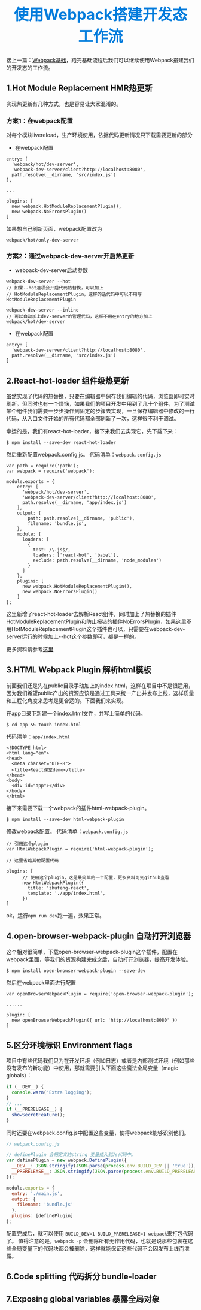 <h1 style="font-size: 40px;text-align:center;color: #007cdc;">使用Webpack搭建开发态工作流</h1>

接上一篇：[Webpack基础](/idoc/html/React课程专题/Webpack基础.html)，跑完基础流程后我们可以继续使用Webpack搭建我们的开发态的工作流。

## 1.Hot Module Replacement  HMR热更新

实现热更新有几种方式，也是容易让大家混淆的。

### 方案1：在webpack配置

对每个模块livereload，生产环境使用，依据代码更新情况只下载需要更新的部分

- 在webpack配置

```
entry: [
  'webpack/hot/dev-server',
  'webpack-dev-server/client?http://localhost:8080',
  path.resolve(__dirname, 'src/index.js')
],

...

plugins: [
  new webpack.HotModuleReplacementPlugin(),
  new webpack.NoErrorsPlugin()
]

```

如果想自己刷新页面，webpack配置改为
```
webpack/hot/only-dev-server
```

### 方案2：通过webpack-dev-server开启热更新

- webpack-dev-server启动参数

```
webpack-dev-server --hot
// 如果--hot选项会开启代码热替换，可以加上
// HotModuleReplacementPlugin，这样的话代码中可以不用写HotModuleReplacementPlugin

webpack-dev-server --inline
// 可以自动加上dev-server的管理代码，这样不用在entry的地方加上webpack/hot/dev-server
```

- 在webpack配置

```
entry: [
  'webpack-dev-server/client?http://localhost:8080',
  path.resolve(__dirname, 'src/index.js')
]
```

## 2.React-hot-loader 组件级热更新

虽然实现了代码的热替换，只要在编辑器中保存我们编辑的代码，浏览器即可实时刷新。但同时也有一个烦恼，如果我们的项目开发中用到了几十个组件，为了测试某个组件我们需要一步步操作到固定的步骤去实现，一旦保存编辑器中修改的一行代码，从入口文件开始的所有代码都全部刷新了一次，这样很不利于调试。

幸运的是，我们有react-hot-loader，接下来我们去实现它，先下载下来：
```
$ npm install --save-dev react-hot-loader
```

然后重新配置webpack.config.js。
代码清单：`webpack.config.js`

```
var path = require('path');
var webpack = require('webpack');

module.exports = {
    entry: [
      'webpack/hot/dev-server',
      'webpack-dev-server/client?http://localhost:8080',
      path.resolve(__dirname, 'app/index.js')
    ],
    output: {
        path: path.resolve(__dirname, 'public'),
        filename: 'bundle.js',
    },
    module: {
      loaders: [
        {
          test: /\.js$/,
          loaders: ['react-hot', 'babel'],
          exclude: path.resolve(__dirname, 'node_modules')
        }
      ]
    },
    plugins: [
      new webpack.HotModuleReplacementPlugin(),
      new webpack.NoErrorsPlugin()
    ]
};

```

这里新增了react-hot-loader去解析React组件，同时加上了热替换的插件HotModuleReplacementPlugin和防止报错的插件NoErrorsPlugin，如果这里不用HotModuleReplacementPlugin这个插件也可以，只需要在webpack-dev-server运行的时候加上--hot这个参数即可，都是一样的。

更多资料请参考[这里](http://gaearon.github.io/react-hot-loader/getstarted/)

## 3.HTML Webpack Plugin 解析html模板


前面我们还是先在public目录手动加上的index.html，这样在项目中不是很适用，因为我们希望public产出的资源应该是通过工具来统一产出并发布上线，这样质量和工程化角度来思考是更合适的。下面我们来实现。

在app目录下新建一个index.html文件，并写上简单的代码。
```
$ cd app && touch index.html
```
代码清单：`app/index.html`
```
<!DOCTYPE html>
<html lang="en">
<head>
  <meta charset="UTF-8">
  <title>React课堂demo</title>
</head>
<body>
  <div id="app"></div>
</body>
</html>
```

接下来需要下载一个webpack的插件html-webpack-plugin。
```
$ npm install --save-dev html-webpack-plugin
```

修改webpack配置。
代码清单：`webpack.config.js`
```
// 引用这个plugin
var HtmlWebpackPlugin = require('html-webpack-plugin');

// 这里省略其他配置代码

plugins: [
	  // 使用这个plugin，这是最简单的一个配置，更多资料可到github查看
      new HtmlWebpackPlugin({
        title: 'zhufeng-react',
        template: './app/index.html',
      })
]
```

ok，运行`npm run dev`跑一遍，效果正常。


## 4.open-browser-webpack-plugin 自动打开浏览器

这个相对很简单，下载open-browser-webpack-plugin这个插件，配置在webpack里面，等我们的资源构建完成之后，自动打开浏览器，提高开发体验。

```
$ npm install open-browser-webpack-plugin --save-dev
```

然后在webpack里面进行配置
```
var openBrowserWebpackPlugin = require('open-browser-webpack-plugin');

......

plugin: [
  new openBrowserWebpackPlugin({ url: 'http://localhost:8080' })
]
```


## 5.区分环境标识 Environment flags


项目中有些代码我们只为在开发环境（例如日志）或者是内部测试环境（例如那些没有发布的新功能）中使用，那就需要引入下面这些魔法全局变量（magic globals）：

```js
if (__DEV__) {
  console.warn('Extra logging');
}
// ...
if (__PRERELEASE__) {
  showSecretFeature();
}
```

同时还要在webpack.config.js中配置这些变量，使得webpack能够识别他们。

```js
// webpack.config.js

// definePlugin 会把定义的string 变量插入到Js代码中。
var definePlugin = new webpack.DefinePlugin({
  __DEV__: JSON.stringify(JSON.parse(process.env.BUILD_DEV || 'true')),
  __PRERELEASE__: JSON.stringify(JSON.parse(process.env.BUILD_PRERELEASE || 'false'))
});

module.exports = {
  entry: './main.js',
  output: {
    filename: 'bundle.js'
  },
  plugins: [definePlugin]
};
```

配置完成后，就可以使用 `BUILD_DEV=1 BUILD_PRERELEASE=1 webpack`来打包代码了。
值得注意的是，`webpack -p` 会删除所有无作用代码，也就是说那些包裹在这些全局变量下的代码块都会被删除，这样就能保证这些代码不会因发布上线而泄露。

## 6.Code splitting 代码拆分 bundle-loader

## 7.Exposing global variables 暴露全局对象
